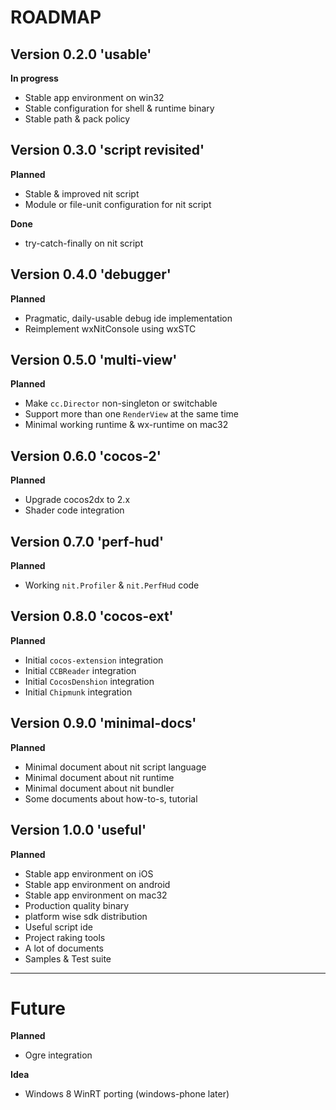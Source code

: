 ROADMAP
=======

Version 0.2.0 'usable'
-------------

**In progress**

- Stable app environment on win32
- Stable configuration for shell & runtime binary
- Stable path & pack policy

Version 0.3.0 'script revisited'
--------------

**Planned**

- Stable & improved nit script
- Module or file-unit configuration for nit script

**Done**

- try-catch-finally on nit script

Version 0.4.0 'debugger'
--------------

**Planned**

- Pragmatic, daily-usable debug ide implementation
- Reimplement wxNitConsole using wxSTC


Version 0.5.0 'multi-view'
--------------

**Planned**

- Make `cc.Director` non-singleton or switchable
- Support more than one `RenderView` at the same time
- Minimal working runtime & wx-runtime on mac32


Version 0.6.0 'cocos-2'
--------------

**Planned**

- Upgrade cocos2dx to 2.x
- Shader code integration


Version 0.7.0 'perf-hud'
-------------

**Planned**

- Working `nit.Profiler` & `nit.PerfHud` code


Version 0.8.0 'cocos-ext'
-------------

**Planned**

- Initial `cocos-extension` integration
- Initial `CCBReader` integration
- Initial `CocosDenshion` integration
- Initial `Chipmunk` integration


Version 0.9.0 'minimal-docs'
-------------

**Planned**

- Minimal document about nit script language
- Minimal document about nit runtime
- Minimal document about nit bundler
- Some documents about how-to-s, tutorial


Version 1.0.0 'useful'
-------------

**Planned**

- Stable app environment on iOS
- Stable app environment on android
- Stable app environment on mac32
- Production quality binary
- platform wise sdk distribution
- Useful script ide
- Project raking tools
- A lot of documents
- Samples & Test suite

---

Future
======

**Planned**

- Ogre integration

**Idea**

- Windows 8 WinRT porting (windows-phone later)














